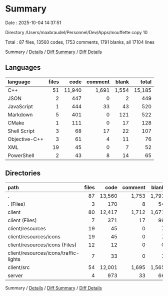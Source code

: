 # Summary

Date : 2025-10-04 14:37:51

Directory /Users/maxbraudel/Personnel/Dev/Apps/mouffette copy 10

Total : 87 files,  13560 codes, 1753 comments, 1791 blanks, all 17104 lines

Summary / [Details](details.md) / [Diff Summary](diff.md) / [Diff Details](diff-details.md)

## Languages
| language | files | code | comment | blank | total |
| :--- | ---: | ---: | ---: | ---: | ---: |
| C++ | 51 | 11,940 | 1,691 | 1,554 | 15,185 |
| JSON | 2 | 447 | 0 | 2 | 449 |
| JavaScript | 1 | 444 | 33 | 43 | 520 |
| Markdown | 5 | 401 | 0 | 121 | 522 |
| CMake | 1 | 111 | 0 | 17 | 128 |
| Shell Script | 3 | 68 | 17 | 22 | 107 |
| Objective-C++ | 3 | 61 | 4 | 11 | 76 |
| XML | 19 | 45 | 0 | 7 | 52 |
| PowerShell | 2 | 43 | 8 | 14 | 65 |

## Directories
| path | files | code | comment | blank | total |
| :--- | ---: | ---: | ---: | ---: | ---: |
| . | 87 | 13,560 | 1,753 | 1,791 | 17,104 |
| . (Files) | 3 | 170 | 8 | 54 | 232 |
| client | 80 | 12,417 | 1,712 | 1,671 | 15,800 |
| client (Files) | 7 | 371 | 17 | 99 | 487 |
| client/resources | 19 | 45 | 0 | 7 | 52 |
| client/resources/icons | 19 | 45 | 0 | 7 | 52 |
| client/resources/icons (Files) | 12 | 12 | 0 | 0 | 12 |
| client/resources/icons/traffic-lights | 7 | 33 | 0 | 7 | 40 |
| client/src | 54 | 12,001 | 1,695 | 1,565 | 15,261 |
| server | 4 | 973 | 33 | 66 | 1,072 |

Summary / [Details](details.md) / [Diff Summary](diff.md) / [Diff Details](diff-details.md)